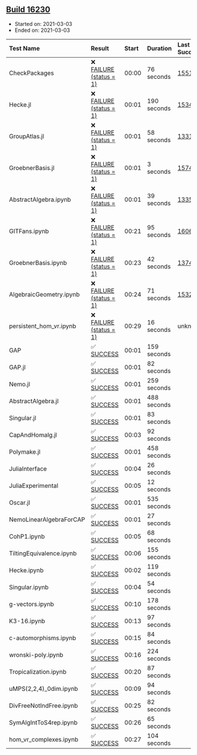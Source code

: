 ## [Build 16230](https://oscarci.mathematik.uni-kl.de/job/oscar/16230/)

* Started on: 2021-03-03
* Ended on: 2021-03-03

| Test Name    | Result | Start | Duration | Last Success | First Failure |
|:-------------|:-------|:------|:---------|:-------------|:--------------|
| CheckPackages | ❌ [FAILURE (status = 1)](https://oscarci.mathematik.uni-kl.de/job/oscar/16230/artifact/logs/build-16230/CheckPackages.log) | 00:00 | 76 seconds | [15514](https://oscarci.mathematik.uni-kl.de/job/oscar/15514/) | [15515](https://oscarci.mathematik.uni-kl.de/job/oscar/15515/) |
| Hecke.jl | ❌ [FAILURE (status = 1)](https://oscarci.mathematik.uni-kl.de/job/oscar/16230/artifact/logs/build-16230/Hecke.jl.log) | 00:01 | 190 seconds | [15344](https://oscarci.mathematik.uni-kl.de/job/oscar/15344/) | [15348](https://oscarci.mathematik.uni-kl.de/job/oscar/15348/) |
| GroupAtlas.jl | ❌ [FAILURE (status = 1)](https://oscarci.mathematik.uni-kl.de/job/oscar/16230/artifact/logs/build-16230/GroupAtlas.jl.log) | 00:01 | 58 seconds | [13311](https://oscarci.mathematik.uni-kl.de/job/oscar/13311/) | [13312](https://oscarci.mathematik.uni-kl.de/job/oscar/13312/) |
| GroebnerBasis.jl | ❌ [FAILURE (status = 1)](https://oscarci.mathematik.uni-kl.de/job/oscar/16230/artifact/logs/build-16230/GroebnerBasis.jl.log) | 00:01 | 3 seconds | [15745](https://oscarci.mathematik.uni-kl.de/job/oscar/15745/) | [15746](https://oscarci.mathematik.uni-kl.de/job/oscar/15746/) |
| AbstractAlgebra.ipynb | ❌ [FAILURE (status = 1)](https://oscarci.mathematik.uni-kl.de/job/oscar/16230/artifact/logs/build-16230/AbstractAlgebra.ipynb.log) | 00:01 | 39 seconds | [13355](https://oscarci.mathematik.uni-kl.de/job/oscar/13355/) | [13356](https://oscarci.mathematik.uni-kl.de/job/oscar/13356/) |
| GITFans.ipynb | ❌ [FAILURE (status = 1)](https://oscarci.mathematik.uni-kl.de/job/oscar/16230/artifact/logs/build-16230/GITFans.ipynb.log) | 00:21 | 95 seconds | [16068](https://oscarci.mathematik.uni-kl.de/job/oscar/16068/) | [16069](https://oscarci.mathematik.uni-kl.de/job/oscar/16069/) |
| GroebnerBasis.ipynb | ❌ [FAILURE (status = 1)](https://oscarci.mathematik.uni-kl.de/job/oscar/16230/artifact/logs/build-16230/GroebnerBasis.ipynb.log) | 00:23 | 42 seconds | [13748](https://oscarci.mathematik.uni-kl.de/job/oscar/13748/) | [13749](https://oscarci.mathematik.uni-kl.de/job/oscar/13749/) |
| AlgebraicGeometry.ipynb | ❌ [FAILURE (status = 1)](https://oscarci.mathematik.uni-kl.de/job/oscar/16230/artifact/logs/build-16230/AlgebraicGeometry.ipynb.log) | 00:24 | 71 seconds | [15322](https://oscarci.mathematik.uni-kl.de/job/oscar/15322/) | [15323](https://oscarci.mathematik.uni-kl.de/job/oscar/15323/) |
| persistent_hom_vr.ipynb | ❌ [FAILURE (status = 1)](https://oscarci.mathematik.uni-kl.de/job/oscar/16230/artifact/logs/build-16230/persistent_hom_vr.ipynb.log) | 00:29 | 16 seconds | unknown | unknown |
| GAP | ✅ [SUCCESS](https://oscarci.mathematik.uni-kl.de/job/oscar/16230/artifact/logs/build-16230/GAP.log) | 00:01 | 159 seconds |  |  |
| GAP.jl | ✅ [SUCCESS](https://oscarci.mathematik.uni-kl.de/job/oscar/16230/artifact/logs/build-16230/GAP.jl.log) | 00:01 | 82 seconds |  |  |
| Nemo.jl | ✅ [SUCCESS](https://oscarci.mathematik.uni-kl.de/job/oscar/16230/artifact/logs/build-16230/Nemo.jl.log) | 00:01 | 259 seconds |  |  |
| AbstractAlgebra.jl | ✅ [SUCCESS](https://oscarci.mathematik.uni-kl.de/job/oscar/16230/artifact/logs/build-16230/AbstractAlgebra.jl.log) | 00:01 | 488 seconds |  |  |
| Singular.jl | ✅ [SUCCESS](https://oscarci.mathematik.uni-kl.de/job/oscar/16230/artifact/logs/build-16230/Singular.jl.log) | 00:01 | 83 seconds |  |  |
| CapAndHomalg.jl | ✅ [SUCCESS](https://oscarci.mathematik.uni-kl.de/job/oscar/16230/artifact/logs/build-16230/CapAndHomalg.jl.log) | 00:03 | 92 seconds |  |  |
| Polymake.jl | ✅ [SUCCESS](https://oscarci.mathematik.uni-kl.de/job/oscar/16230/artifact/logs/build-16230/Polymake.jl.log) | 00:01 | 458 seconds |  |  |
| JuliaInterface | ✅ [SUCCESS](https://oscarci.mathematik.uni-kl.de/job/oscar/16230/artifact/logs/build-16230/JuliaInterface.log) | 00:04 | 26 seconds |  |  |
| JuliaExperimental | ✅ [SUCCESS](https://oscarci.mathematik.uni-kl.de/job/oscar/16230/artifact/logs/build-16230/JuliaExperimental.log) | 00:05 | 12 seconds |  |  |
| Oscar.jl | ✅ [SUCCESS](https://oscarci.mathematik.uni-kl.de/job/oscar/16230/artifact/logs/build-16230/Oscar.jl.log) | 00:01 | 535 seconds |  |  |
| NemoLinearAlgebraForCAP | ✅ [SUCCESS](https://oscarci.mathematik.uni-kl.de/job/oscar/16230/artifact/logs/build-16230/NemoLinearAlgebraForCAP.log) | 00:01 | 27 seconds |  |  |
| CohP1.ipynb | ✅ [SUCCESS](https://oscarci.mathematik.uni-kl.de/job/oscar/16230/artifact/logs/build-16230/CohP1.ipynb.log) | 00:05 | 68 seconds |  |  |
| TiltingEquivalence.ipynb | ✅ [SUCCESS](https://oscarci.mathematik.uni-kl.de/job/oscar/16230/artifact/logs/build-16230/TiltingEquivalence.ipynb.log) | 00:06 | 155 seconds |  |  |
| Hecke.ipynb | ✅ [SUCCESS](https://oscarci.mathematik.uni-kl.de/job/oscar/16230/artifact/logs/build-16230/Hecke.ipynb.log) | 00:02 | 119 seconds |  |  |
| Singular.ipynb | ✅ [SUCCESS](https://oscarci.mathematik.uni-kl.de/job/oscar/16230/artifact/logs/build-16230/Singular.ipynb.log) | 00:04 | 54 seconds |  |  |
| g-vectors.ipynb | ✅ [SUCCESS](https://oscarci.mathematik.uni-kl.de/job/oscar/16230/artifact/logs/build-16230/g-vectors.ipynb.log) | 00:10 | 178 seconds |  |  |
| K3-16.ipynb | ✅ [SUCCESS](https://oscarci.mathematik.uni-kl.de/job/oscar/16230/artifact/logs/build-16230/K3-16.ipynb.log) | 00:13 | 97 seconds |  |  |
| c-automorphisms.ipynb | ✅ [SUCCESS](https://oscarci.mathematik.uni-kl.de/job/oscar/16230/artifact/logs/build-16230/c-automorphisms.ipynb.log) | 00:15 | 84 seconds |  |  |
| wronski-poly.ipynb | ✅ [SUCCESS](https://oscarci.mathematik.uni-kl.de/job/oscar/16230/artifact/logs/build-16230/wronski-poly.ipynb.log) | 00:16 | 224 seconds |  |  |
| Tropicalization.ipynb | ✅ [SUCCESS](https://oscarci.mathematik.uni-kl.de/job/oscar/16230/artifact/logs/build-16230/Tropicalization.ipynb.log) | 00:20 | 87 seconds |  |  |
| uMPS(2,2,4)_0dim.ipynb | ✅ [SUCCESS](https://oscarci.mathematik.uni-kl.de/job/oscar/16230/artifact/logs/build-16230/uMPS-2-2-4-_0dim.ipynb.log) | 00:09 | 94 seconds |  |  |
| DivFreeNotIndFree.ipynb | ✅ [SUCCESS](https://oscarci.mathematik.uni-kl.de/job/oscar/16230/artifact/logs/build-16230/DivFreeNotIndFree.ipynb.log) | 00:25 | 82 seconds |  |  |
| SymAlgIntToS4rep.ipynb | ✅ [SUCCESS](https://oscarci.mathematik.uni-kl.de/job/oscar/16230/artifact/logs/build-16230/SymAlgIntToS4rep.ipynb.log) | 00:26 | 65 seconds |  |  |
| hom_vr_complexes.ipynb | ✅ [SUCCESS](https://oscarci.mathematik.uni-kl.de/job/oscar/16230/artifact/logs/build-16230/hom_vr_complexes.ipynb.log) | 00:27 | 104 seconds |  |  |

